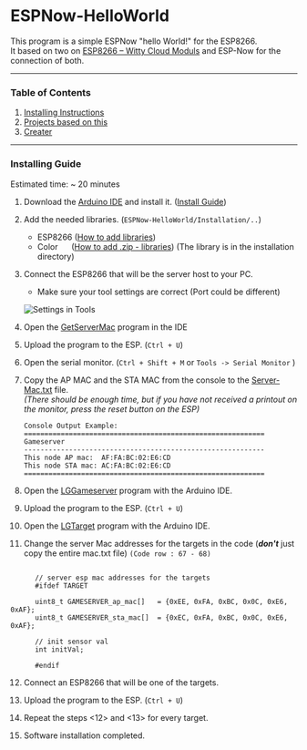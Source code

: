 # ESPNow-HelloWorld
This program is a simple ESPNow "hello World!" for  the ESP8266. </br>
It based on two on [ESP8266 – Witty Cloud Moduls](https://www.aliexpress.com/item/32597876082.html?scm=1007.22893.149155.0&pvid=b8c0fb1b-281a-4ba6-85a1-98dd68a536b9&onelink_page_from=ITEM_DETAIL&onelink_item_to=32597876082&onelink_publisherid=138687224&onelink_memberseq=0&onelink_duration=0.981192&onelink_status=noneresult&onelink_item_from=32597876082&onelink_subid=NULL&onelink_page_to=ITEM_DETAIL&aff_request_id=9ba6214ea2664d8d8daf087a377c6ab1-1580813465648-05603-mIyvFaQvV&aff_platform=product&cpt=1580813465648&sk=mIyvFaQvV&aff_trace_key=9ba6214ea2664d8d8daf087a377c6ab1-1580813465648-05603-mIyvFaQvV&terminal_id=cba704aee29744eba36caa98b7347143) and ESP-Now for the connection of both.

___

### Table of Contents

   1. [Installing Instructions](README.md#installing-instructions)
   2. [Projects based on this](README.md#projects-based-on-this)
   3. [Creater](README.md#creater)
  
___

### Installing Guide

Estimated time: ~ 20 minutes

1. Download the [Arduino IDE](https://www.arduino.cc/en/main/software) and install it. ([Install Guide](https://www.arduino.cc/en/Guide/HomePage))

2. Add the needed libraries. (`ESPNow-HelloWorld/Installation/..`) 

   - ESP8266 ([How to add libraries](https://randomnerdtutorials.com/how-to-install-esp8266-board-arduino-ide/))
   - Color   &nbsp; &nbsp; &nbsp;([How to add .zip - libraries](https://www.arduino.cc/en/Guide/Libraries))  (The library is in the installation directory)
   
3. Connect the ESP8266 that will be the server host to your PC.

   - Make sure your tool settings are correct (Port could be different)
   
   ![Settings in Tools](../docs/Settings%20for%20Tools.png)

4. Open the [GetServerMac](../Installation/GetServerMac) program in the IDE

5. Upload the program to the ESP. (`Ctrl + U`)

6. Open the serial monitor. (`Ctrl + Shift + M` or `Tools -> Serial Monitor` )

7. Copy the AP MAC and the STA MAC from the console to the [Server-Mac.txt](../Installation/Server-Mac.txt) file. <br/>
   *(There should be enough time, but if you have not received a printout on the monitor, press the reset button on the ESP)*

   ```
   Console Output Example:
   ===========================================================
   Gameserver
   -----------------------------------------------------------
   This node AP mac:  AF:FA:BC:02:E6:CD
   This node STA mac: AC:FA:BC:02:E6:CD
   ===========================================================
   ```
   
  8. Open the [LGGameserver](../Game/LGGameserver/LGGameserver.ino) program with the Arduino IDE.
  
  9. Upload the program to the ESP. (`Ctrl + U`)
  
 10. Open the [LGTarget](../Game/LGTarget/LGTarget.ino) program with the Arduino IDE.
 
 11. Change the server Mac addresses for the targets in the code (**_don't_** just copy the entire mac.txt file) `(Code row : 67 - 68)`
 ```
  
       // server esp mac addresses for the targets
       #ifdef TARGET

       uint8_t GAMESERVER_ap_mac[]   = {0xEE, 0xFA, 0xBC, 0x0C, 0xE6, 0xAF}; 
       uint8_t GAMESERVER_sta_mac[]  = {0xEC, 0xFA, 0xBC, 0x0C, 0xE6, 0xAF};

       // init sensor val
       int initVal;

       #endif
```
    
 12. Connect an ESP8266 that will be one of the targets.
 
 13. Upload the program to the ESP. (`Ctrl + U`)
 
 14. Repeat the steps <12> and <13> for every target.
 
 15. Software installation completed.
